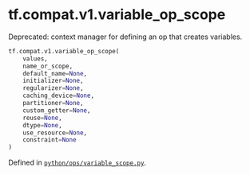 <div itemscope itemtype="http://developers.google.com/ReferenceObject">
<meta itemprop="name" content="tf.compat.v1.variable_op_scope" />
<meta itemprop="path" content="Stable" />
</div>

# tf.compat.v1.variable_op_scope

Deprecated: context manager for defining an op that creates variables.

``` python
tf.compat.v1.variable_op_scope(
    values,
    name_or_scope,
    default_name=None,
    initializer=None,
    regularizer=None,
    caching_device=None,
    partitioner=None,
    custom_getter=None,
    reuse=None,
    dtype=None,
    use_resource=None,
    constraint=None
)
```



Defined in [`python/ops/variable_scope.py`](/code/stable/tensorflow/python/ops/variable_scope.py).

<!-- Placeholder for "Used in" -->
